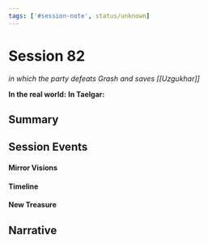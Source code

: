 ```yaml
---
tags: ['#session-note', status/unknown]
---
```

# Session 82
*in which the party defeats Grash and saves [[Uzgukhar]]*

**In the real world:** 
**In Taelgar:** 

## Summary

## Session Events


#### Mirror Visions

#### Timeline 



#### New Treasure


## Narrative
